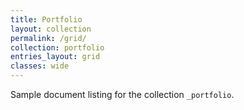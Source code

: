 ```yaml
---
title: Portfolio
layout: collection
permalink: /grid/
collection: portfolio
entries_layout: grid
classes: wide
---
```


Sample document listing for the collection `_portfolio`.
